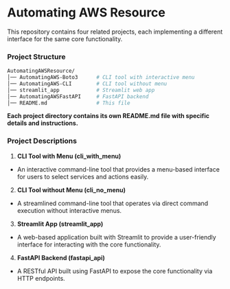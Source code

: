 # Automating AWS Resource
This repository contains four related projects, each implementing a different interface for the same core functionality.

### Project Structure
```sh
AutomatingAWSResource/
│── AutomatingAWS-Boto3      # CLI tool with interactive menu
│── AutomatingAWS-CLI        # CLI tool without menu
│── streamlit_app            # Streamlit web app
│── AutomatingAWSFastAPI     # FastAPI backend
│── README.md                # This file
```

**Each project directory contains its own README.md file with specific details and instructions.**


### Project Descriptions

1. **CLI Tool with Menu (cli_with_menu)**
- An interactive command-line tool that provides a menu-based interface for users to select services and actions easily.

2. **CLI Tool without Menu (cli_no_menu)**
- A streamlined command-line tool that operates via direct command execution without interactive menus.

3. **Streamlit App (streamlit_app)**

- A web-based application built with Streamlit to provide a user-friendly interface for interacting with the core functionality.

4. **FastAPI Backend (fastapi_api)**

- A RESTful API built using FastAPI to expose the core functionality via HTTP endpoints.



